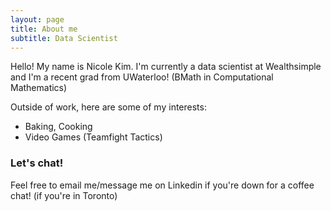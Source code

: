 ```yaml
---
layout: page
title: About me
subtitle: Data Scientist
---
```


Hello! My name is Nicole Kim. I'm currently a data scientist at Wealthsimple and I'm a recent grad from UWaterloo! (BMath in Computational Mathematics)

Outside of work, here are some of my interests:
- Baking, Cooking
- Video Games (Teamfight Tactics)


### Let's chat!

Feel free to email me/message me on Linkedin if you're down for a coffee chat! (if you're in Toronto)
